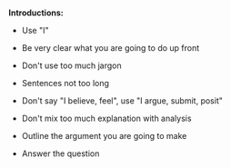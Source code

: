 #
**Introductions:**
- Use "I"
- Be very clear what you are going to do up front

- Don't use too much jargon

- Sentences not too long
- Don't say "I believe, feel", use "I argue, submit, posit"
- Don't mix too much explanation with analysis

- Outline the argument you are going to make
- Answer the question